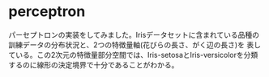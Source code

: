 # perceptron
パーセプトロンの実装をしてみました。Irisデータセットに含まれている品種の訓練データの分布状況と、2つの特徴量軸(花びらの長さ、がく辺の長さ)を
表している。この2次元の特徴量部分空間では、Iris-setosaとIris-versicolorを分類するのに線形の決定境界で十分であることがわかる。
